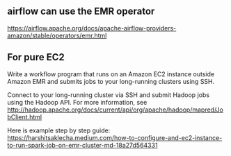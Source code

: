 ## airflow can use the EMR operator
https://airflow.apache.org/docs/apache-airflow-providers-amazon/stable/operators/emr.html

## For pure EC2
Write a workflow program that runs on an Amazon EC2 instance outside Amazon EMR and submits jobs to your long-running clusters using SSH.

Connect to your long-running cluster via SSH and submit Hadoop jobs using the Hadoop API. For more information, see http://hadoop.apache.org/docs/current/api/org/apache/hadoop/mapred/JobClient.html

Here is example step by step guide: https://harshitsaklecha.medium.com/how-to-configure-and-ec2-instance-to-run-spark-job-on-emr-cluster-md-18a27d564331